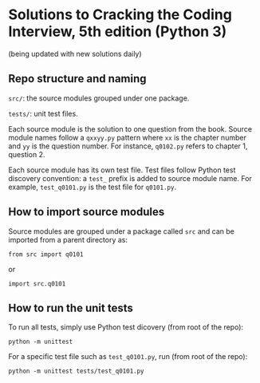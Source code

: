 # Solutions to Cracking the Coding Interview, 5th edition (Python 3)
(being updated with new solutions daily)

## Repo structure and naming
`src/`: the source modules grouped under one package.

`tests/`: unit test files.

Each source module is the solution to one question from the book. Source module names follow a `qxxyy.py` pattern where `xx` is the chapter number and `yy` is the question number. For instance, `q0102.py` refers to chapter 1, question 2.

Each source module has its own test file. Test files follow Python test discovery convention: a `test_` prefix is added to source module name. For example, `test_q0101.py` is the test file for `q0101.py`.

## How to import source modules
Source modules are grouped under a package called `src` and can be imported from a parent directory as:

`from src import q0101`

or

`import src.q0101`

## How to run the unit tests
To run all tests, simply use Python test dicovery (from root of the repo):

`python -m unittest`

For a specific test file such as `test_q0101.py`, run (from root of the repo):

`python -m unittest tests/test_q0101.py`

